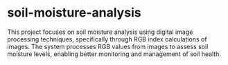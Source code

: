# soil-moisture-analysis
This project focuses on soil moisture analysis using digital image processing techniques, specifically through RGB index calculations of images. The system processes RGB values from images to assess soil moisture levels, enabling better monitoring and management of soil health. 
